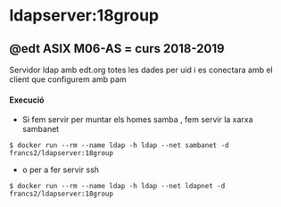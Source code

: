 # ldapserver:18group

## @edt ASIX M06-AS = curs 2018-2019

Servidor ldap amb edt.org totes les dades per uid i es
conectara amb el client que configurem amb pam


#### Execució

* Si fem servir per muntar els homes samba , fem servir la xarxa sambanet

```
$ docker run --rm --name ldap -h ldap --net sambanet -d francs2/ldapserver:18group
```

* o per a fer servir ssh 

```
$ docker run --rm --name ldap -h ldap --net ldapnet -d francs2/ldapserver:18group
```


